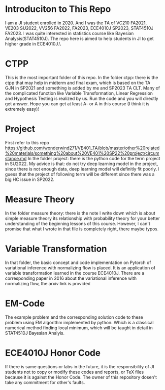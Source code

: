 # Introduciton to This Repo
I am a JI student enrolled in 2020. And I was the TA of VC210 FA2021, VE203 SU2022, VV256 FA2022, FA2023, ECE4010J SP2023, STAT4510J FA2023. I was quite interested in statistics course like Bayesian Analysis(STAT4510J). The repo here is aimed to help students in JI to get higher grade in ECE4010J.\

# CTPP
This is the most important folder of this repo. In the folder ctpp: there is the ctpp that may help in midterm and final exam, which is based on the TA GJN in SP2021 and something is added by me and SP2023 TA CLT. Many of the complicated function like Variable Transformation, Linear Regression and Hypothesis Testing is realized by us. Run the code and you will directly get answer.
Hope you can get at least A- or A in this course (I think it is extremely easy)!
# Project
First refer to this repo https://github.com/wonderwind271/VE401_TA/blob/master/other%20related%20materials/something%20about%20VE401%20SP22%20project/circumstance.md
In the folder project: there is the python code for the term project in SU2022. My advice is that: do not try deep learning model in the project, since there is not enough data, deep learning model will definitly fit poorly. I guess that the project of following term will be different since there was a big HC issue in SP2022.
# Measure Theory
In the folder measure theory: there is the note I write down which is about simple measure theory its relationship with probability theory for your better understanding of the beginning lessons of this course. However, I can't promise that what I wrote in that file is completely right, there maybe typos.

# Variable Transformation
In that folder, the basic concept and code implementation on Pytorch of variational inference with normalizing flow is placed. It is an application of variable transformation learned in the course ECE4010J. There are a corresponding paper in 2016 about the variational inference with normalizing flow, the arxiv link is provided

# EM-Code
The example problem and the corresponding solution code to these problem using EM algorithm implemented by python. Which is a classical numerical method finding local minimum, which will be taught in detail in STAT4510J Bayesian Analyis.

# ECE4010J Honor Code  
If there is same questions or labs in the future, it is the responsibility of JI students not to copy or modify these codes and reports, or TeX files because it is against the Honor Code. The owner of this repository dosen't take any commitment for other's faults.
